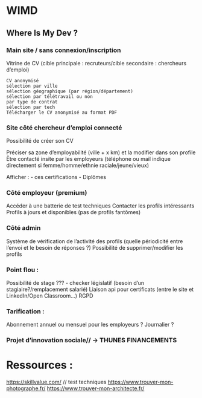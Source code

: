 # WIMD
## Where Is My Dev ?


### Main site / sans connexion/inscription
  Vitrine de CV (cible principale : recruteurs/cible secondaire : chercheurs d’emploi)
  
    CV anonymisé 
    sélection par ville
    sélection géographique (par région/département)
    sélection par télétravail ou non
    par type de contrat
    sélection par tech
    Télécharger le CV anonymisé au format PDF

### Site côté chercheur d’emploi connecté
  Possibilité de créer son CV
  
  Préciser sa zone d’employabilité (ville + x km) et la modifier dans son profile
  Être contacté insite par les employeurs (téléphone ou mail indique directement si femme/homme/ethnie raciale/jeune/vieux)
  
  Afficher :
    - ces certifications
    - Diplômes

### Côté employeur (premium)

  Accéder à une batterie de test techniques
  Contacter les profils intéressants
  Profils à jours et disponibles (pas de profils fantômes)

### Côté admin 

  Système de vérification de l’activité des profils (quelle périodicité entre l’envoi et le besoin de réponses ?)
  Possibilité de supprimer/modifier les profils

### Point flou : 

  Possibilité de stage ??? - checker législatif (besoin d’un stagiaire?/remplacement salarié)
  Liaison api pour certificats (entre le site et LinkedIn/Open Classroom…)
  RGPD

### Tarification : 
  Abonnement annuel ou mensuel pour les employeurs ? Journalier ?


### Projet d’innovation sociale// → THUNES FINANCEMENTS





# Ressources :

https://skillvalue.com/   // test techniques
https://www.trouver-mon-photographe.fr/ 
https://www.trouver-mon-architecte.fr/
